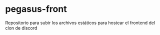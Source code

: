 # pegasus-front
Repositorio para subir los archivos estáticos para hostear el frontend del clon de discord

